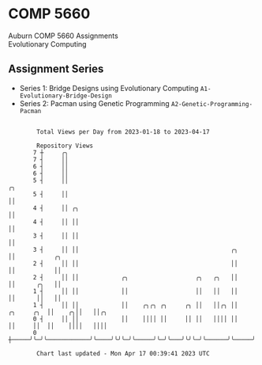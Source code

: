 # COMP 5660
Auburn COMP 5660 Assignments  
Evolutionary Computing

## Assignment Series
- Series 1: Bridge Designs using Evolutionary Computing `A1-Evolutionary-Bridge-Design`
- Series 2: Pacman using Genetic Programming `A2-Genetic-Programming-Pacman`

```

        Total Views per Day from 2023-01-18 to 2023-04-17

        Repository Views
       7 ┼     ╭╮
       7 ┤     ││
       6 ┤     ││
       6 ┤     ││
       5 ┤     ││                                                                 ╭╮
       5 ┤     ││                                                                 ││
       4 ┤     ││ ╭╮                                                              ││
       4 ┤     ││ ││                                                              ││
       3 ┤     ││ ││                                                              ││
       3 ┤     ││ ││                                           ╭╮                 ││           ╭╮
       2 ┤     ││ ││                                           ││                 ││           ││
       2 ┤     ││ ││            ╭╮                   ╭╮   ╭╮   ││                 ││      ╭╮   ││
       1 ┤     ││ ││            ││                   ││   ││   ││                 ││      ││   ││
       1 ┤     ││ ││            ││    ╭╮╭╮ ╭╮     ╭╮ ││   ││╭╮ ││      ╭╮     ╭╮  ││    ╭╮││   ││╭╮
       0 ┤     ││ ││            ││    ││││ ││     ││ ││   ││││ ││      ││     ││  ││    ││││   ││││
       0 ┼─────╯╰─╯╰────────────╯╰────╯╰╯╰─╯╰─────╯╰─╯╰───╯╰╯╰─╯╰──────╯╰─────╯╰──╯╰────╯╰╯╰───╯╰╯╰

        Chart last updated - Mon Apr 17 00:39:41 2023 UTC
        
```
